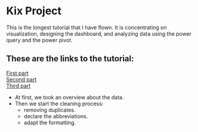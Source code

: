 # Kix Project
This is the longest tutorial that I have flown. It is concentrating on visualization, designing the dashboard, and analyzing data using the power query and the power pivot.
## These are the links to the tutorial: 
[First part](https://youtu.be/Nj1jIETf0ow?si=0cLNViMdy-J2yYvX)<br>
[Second part](https://youtu.be/s7IKZW0Cc4Q?si=Ksqd4uMuHvTamDIQ)<br>
[Third part](https://youtu.be/NiiEJsBg57k?si=UpSJL40Ul0YHErn9)<br>
<ul>
<li> At first, we took an overview about the data.
<li> Then we start the cleaning process:
  <ul>
<li> removing duplicates. 
<li> declare the abbreviations.
<li> adapt the formatting.
  </ul>

</ul>

